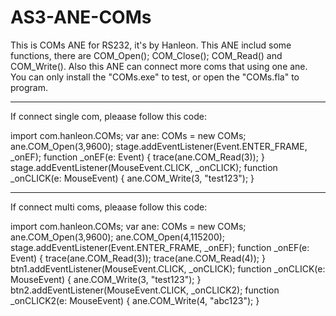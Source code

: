 # AS3-ANE-COMs
This is COMs ANE for RS232, it's by Hanleon.
This ANE includ some functions, there are COM_Open(); COM_Close(); COM_Read() and COM_Write().
Also this ANE can connect more coms that using one ane.
You can only install the "COMs.exe" to test, or open the "COMs.fla" to program.

-----------------------------------------------------------------------------
If connect single com, pleaase follow this code:

import com.hanleon.COMs;
var ane: COMs = new COMs;
ane.COM_Open(3,9600);
stage.addEventListener(Event.ENTER_FRAME, _onEF);
function _onEF(e: Event)
{
	trace(ane.COM_Read(3));
}
stage.addEventListener(MouseEvent.CLICK, _onCLICK);
function _onCLICK(e: MouseEvent)
{
	ane.COM_Write(3, "test123");
}

-----------------------------------------------------------------------------
If connect multi coms, pleaase follow this code:

import com.hanleon.COMs;
var ane: COMs = new COMs;
ane.COM_Open(3,9600);
ane.COM_Open(4,115200);
stage.addEventListener(Event.ENTER_FRAME, _onEF);
function _onEF(e: Event)
{
	trace(ane.COM_Read(3));
  	trace(ane.COM_Read(4));
}
btn1.addEventListener(MouseEvent.CLICK, _onCLICK);
function _onCLICK(e: MouseEvent)
{
	ane.COM_Write(3, "test123");
}
btn2.addEventListener(MouseEvent.CLICK, _onCLICK2);
function _onCLICK2(e: MouseEvent)
{
	ane.COM_Write(4, "abc123");
}
